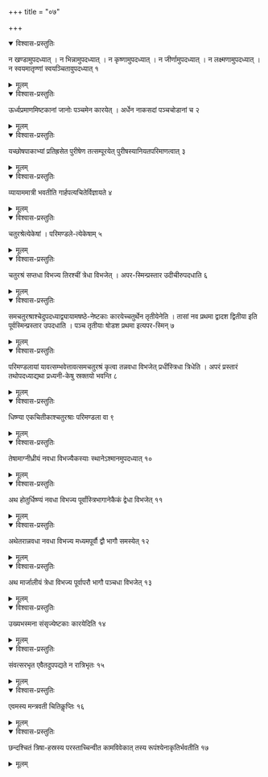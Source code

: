 +++
title = "०७"

+++


<details open><summary>विश्वास-प्रस्तुतिः</summary>

न खण्डामुपदध्यात् । न भिन्नामुपदध्यात् । न कृष्णामुपदध्यात् । न जीर्णामुपदध्यात् । न लक्ष्मणामुपदध्यात् । न स्वयमातृण्णां स्वयञ्चितावुपदध्यात् १
</details>

<details><summary>मूलम्</summary>

न खण्डामुपदध्यात् । न भिन्नामुपदध्यात् । न कृष्णामुपदध्यात् । न जीर्णामुपदध्यात् । न लक्ष्मणामुपदध्यात् । न स्वयमातृण्णां स्वयञ्चितावुपदध्यात् १
</details>


<details open><summary>विश्वास-प्रस्तुतिः</summary>

ऊर्ध्वप्रमाणमिष्टकानां जानोः पञ्चमेन कारयेत् । अर्धेन नाकसदां पञ्चचोडानां च २
</details>

<details><summary>मूलम्</summary>

ऊर्ध्वप्रमाणमिष्टकानां जानोः पञ्चमेन कारयेत् । अर्धेन नाकसदां पञ्चचोडानां च २
</details>


<details open><summary>विश्वास-प्रस्तुतिः</summary>

यच्छोषपाकाभ्यां प्रतिह्रसेत पुरीषेण तत्सम्पूरयेत् पुरीषस्यानियतपरिमाणत्वात् ३
</details>

<details><summary>मूलम्</summary>

यच्छोषपाकाभ्यां प्रतिह्रसेत पुरीषेण तत्सम्पूरयेत् पुरीषस्यानियतपरिमाणत्वात् ३
</details>


<details open><summary>विश्वास-प्रस्तुतिः</summary>

व्यायाममात्री भवतीति गार्हपत्यचितेर्विज्ञायते ४
</details>

<details><summary>मूलम्</summary>

व्यायाममात्री भवतीति गार्हपत्यचितेर्विज्ञायते ४
</details>


<details open><summary>विश्वास-प्रस्तुतिः</summary>

चतुरश्रेत्येकेषां । परिमण्डले-त्येकेषाम् ५
</details>

<details><summary>मूलम्</summary>

चतुरश्रेत्येकेषां । परिमण्डले-त्येकेषाम् ५
</details>


<details open><summary>विश्वास-प्रस्तुतिः</summary>

चतुरश्रं सप्तधा विभज्य तिरश्चीं त्रेधा विभजेत् । अपर-स्मिन्प्रस्तार उदीचीरुपदधाति ६
</details>

<details><summary>मूलम्</summary>

चतुरश्रं सप्तधा विभज्य तिरश्चीं त्रेधा विभजेत् । अपर-स्मिन्प्रस्तार उदीचीरुपदधाति ६
</details>


<details open><summary>विश्वास-प्रस्तुतिः</summary>

समचतुरश्राश्चेदुपदध्याद्व्यायामषष्ठे-नेष्टकाः कारयेच्चतुर्थेन तृतीयेनेति । तासां नव प्रथमा द्वादश द्वितीया इति पूर्वस्मिन्प्रस्तार उपदधाति । पञ्च तृतीयाः षोडश प्रथमा इत्यपर-स्मिन् ७
</details>

<details><summary>मूलम्</summary>

समचतुरश्राश्चेदुपदध्याद्व्यायामषष्ठे-नेष्टकाः कारयेच्चतुर्थेन तृतीयेनेति । तासां नव प्रथमा द्वादश द्वितीया इति पूर्वस्मिन्प्रस्तार उपदधाति । पञ्च तृतीयाः षोडश प्रथमा इत्यपर-स्मिन् ७
</details>


<details open><summary>विश्वास-प्रस्तुतिः</summary>

परिमण्डलायां यावत्सम्भवेत्तावत्समचतुरश्रं कृत्वा तन्नवधा विभजेत् प्रधींस्त्रिधा त्रिधेति । अपरं प्रस्तारं तथोपदध्याद्यथा प्रध्यनी-केषु स्रक्तयो भवन्ति ८
</details>

<details><summary>मूलम्</summary>

परिमण्डलायां यावत्सम्भवेत्तावत्समचतुरश्रं कृत्वा तन्नवधा विभजेत् प्रधींस्त्रिधा त्रिधेति । अपरं प्रस्तारं तथोपदध्याद्यथा प्रध्यनी-केषु स्रक्तयो भवन्ति ८
</details>


<details open><summary>विश्वास-प्रस्तुतिः</summary>

धिष्ण्या एकचितीकाश्चतुरश्राः परिमण्डला वा ९
</details>

<details><summary>मूलम्</summary>

धिष्ण्या एकचितीकाश्चतुरश्राः परिमण्डला वा ९
</details>


<details open><summary>विश्वास-प्रस्तुतिः</summary>

तेषामाग्नीध्रीयं नवधा विभज्यैकस्याः स्थानेऽश्मानमुपदध्यात् १०
</details>

<details><summary>मूलम्</summary>

तेषामाग्नीध्रीयं नवधा विभज्यैकस्याः स्थानेऽश्मानमुपदध्यात् १०
</details>


<details open><summary>विश्वास-प्रस्तुतिः</summary>

अथ होतुर्धिष्ण्यं नवधा विभज्य पूर्वांस्त्रिभागानेकैकं द्वेधा विभजेत् ११
</details>

<details><summary>मूलम्</summary>

अथ होतुर्धिष्ण्यं नवधा विभज्य पूर्वांस्त्रिभागानेकैकं द्वेधा विभजेत् ११
</details>


<details open><summary>विश्वास-प्रस्तुतिः</summary>

अथेतरान्नवधा नवधा विभज्य मध्यमपूर्वौ द्वौ भागौ समस्येत् १२
</details>

<details><summary>मूलम्</summary>

अथेतरान्नवधा नवधा विभज्य मध्यमपूर्वौ द्वौ भागौ समस्येत् १२
</details>


<details open><summary>विश्वास-प्रस्तुतिः</summary>

अथ मार्जालीयं त्रेधा विभज्य पूर्वापरौ भागौ पञ्चधा विभजेत् १३
</details>

<details><summary>मूलम्</summary>

अथ मार्जालीयं त्रेधा विभज्य पूर्वापरौ भागौ पञ्चधा विभजेत् १३
</details>


<details open><summary>विश्वास-प्रस्तुतिः</summary>

उख्यभस्मना संसृज्येष्टकाः कारयेदिति १४
</details>

<details><summary>मूलम्</summary>

उख्यभस्मना संसृज्येष्टकाः कारयेदिति १४
</details>


<details open><summary>विश्वास-प्रस्तुतिः</summary>

संवत्सरभृत एवैतदुपपद्यते न रात्रिभृतः १५
</details>

<details><summary>मूलम्</summary>

संवत्सरभृत एवैतदुपपद्यते न रात्रिभृतः १५
</details>


<details open><summary>विश्वास-प्रस्तुतिः</summary>

एवमस्य मन्त्रवती चितिकॢप्तिः १६
</details>

<details><summary>मूलम्</summary>

एवमस्य मन्त्रवती चितिकॢप्तिः १६
</details>


<details open><summary>विश्वास-प्रस्तुतिः</summary>

छन्दश्चितं त्रिषा-हस्रस्य परस्ताच्चिन्वीत कामविवेकात् तस्य रूपंश्येनाकृतिर्भवतीति १७
</details>

<details><summary>मूलम्</summary>

छन्दश्चितं त्रिषा-हस्रस्य परस्ताच्चिन्वीत कामविवेकात् तस्य रूपंश्येनाकृतिर्भवतीति १७
</details>
